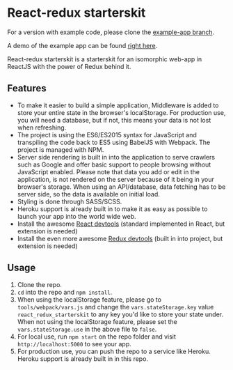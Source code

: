 # React-redux starterskit

For a version with example code, please clone the <a href="https://github.com/ianwensink/react-redux-starterskit/tree/example-app" target="_blank">example-app branch</a>.

A demo of the example app can be found <a href="https://stageverslag-0901291.herokuapp.com" target="_blank">right here</a>.

React-redux starterskit is a starterskit for an isomorphic web-app in ReactJS with the power of Redux behind it.

## Features
- To make it easier to build a simple application, Middleware is added to store your entire state in the browser's localStorage. For production use, you will need a database, but if not, this means your data is not lost when refreshing.
- The project is using the ES6/ES2015 syntax for JavaScript and transpiling the code back to ES5 using BabelJS with Webpack. The project is managed with NPM.
- Server side rendering is built in into the application to serve crawlers such as Google and offer basic support to people browsing without JavaScript enabled. Please note that data you add or edit in the application, is not rendered on the server because of it being in your browser's storage. When using an API/database, data fetching has to be server side, so the data is available on initial load.
- Styling is done through SASS/SCSS.
- Heroku support is already built in to make it as easy as possible to launch your app into the world wide web.
- Install the awesome <a href="https://chrome.google.com/webstore/detail/react-developer-tools/fmkadmapgofadopljbjfkapdkoienihi/" target="_blank">React devtools</a> (standard implemented in React, but extension is needed)
- Install the even more awesome <a href="https://chrome.google.com/webstore/detail/redux-devtools/lmhkpmbekcpmknklioeibfkpmmfibljd" target="_blank">Redux devtools</a> (built in into project, but extension is needed)

## Usage
1. Clone the repo.
2. `cd` into the repo and `npm install`.
3. When using the localStorage feature, please go to `tools/webpack/vars.js` and change the `vars.stateStorage.key` value `react_redux_starterskit` to any key you'd like to store your state under. When not using the localStorage feature, please set the `vars.stateStorage.use` in the above file to `false`.
4. For local use, run `npm start` on the repo folder and visit `http://localhost:5000` to see your app.
5. For production use, you can push the repo to a service like Heroku. Heroku support is already built in in this repo.
